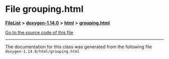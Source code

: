 

# File grouping.html



[**FileList**](files.md) **>** [**doxygen-1.14.0**](dir_9d5bad020669189c90cda983471be5d0.md) **>** [**html**](dir_05d1fd8a7cdd04f638f8b23196de02e2.md) **>** [**grouping.html**](grouping_8html.md)

[Go to the source code of this file](grouping_8html_source.md)





































































------------------------------
The documentation for this class was generated from the following file `doxygen-1.14.0/html/grouping.html`

